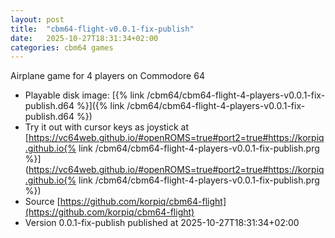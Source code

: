 ```yaml
---
layout: post
title:  "cbm64-flight-v0.0.1-fix-publish"
date:   2025-10-27T18:31:34+02:00
categories: cbm64 games
---
```


Airplane game for 4 players on Commodore 64

- Playable disk image: [{% link /cbm64/cbm64-flight-4-players-v0.0.1-fix-publish.d64 %}]({% link /cbm64/cbm64-flight-4-players-v0.0.1-fix-publish.d64 %})
- Try it out with cursor keys as joystick at [https://vc64web.github.io/#openROMS=true#port2=true#https://korpiq.github.io{% link /cbm64/cbm64-flight-4-players-v0.0.1-fix-publish.prg %}](https://vc64web.github.io/#openROMS=true#port2=true#https://korpiq.github.io{% link /cbm64/cbm64-flight-4-players-v0.0.1-fix-publish.prg %})
- Source [https://github.com/korpiq/cbm64-flight](https://github.com/korpiq/cbm64-flight)
- Version 0.0.1-fix-publish published at 2025-10-27T18:31:34+02:00

